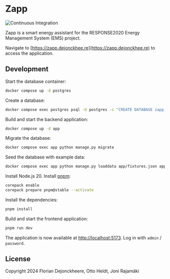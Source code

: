 # Zapp

![Continuous Integration](https://github.com/floriandejonckheere/zapp/workflows/Continuous%20Integration/badge.svg)

Zapp is a smart energy assistant for the RESPONSE2020 Energy Management System (EMS) project.

Navigate to [https://zapp.dejonckhee.re](https://zapp.dejonckhee.re) to access the application.

## Development

Start the database container:

```sh
docker compose up -d postgres
```

Create a database:

```sh
docker compose exec postgres psql -U postgres -c "CREATE DATABASE zapp_development"
```

Build and start the backend application:

```sh
docker compose up -d app
```

Migrate the database:

```sh
docker compose exec app python manage.py migrate
```

Seed the database with example data:

```sh
docker compose exec app python manage.py loaddata app/fixtures.json app/users/fixtures.json app/infrastructure/fixtures.json app/schedule/fixtures.json
```

Install Node.js 20.
Install [pnpm](https://pnpm.io):

```sh
corepack enable
corepack prepare pnpm@stable --activate
```

Install the dependencies:

```sh
pnpm install
```

Build and start the frontend application:

```sh
pnpm run dev
```

The application is now available at [http://localhost:5173](http://localhost:5173).
Log in with `admin` / `password`.

## License

Copyright 2024 Florian Dejonckheere, Otto Heldt, Joni Rajamäki
